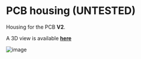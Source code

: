# PCB housing (UNTESTED)
Housing for the PCB **V2**.

A 3D view is available **[here](https://a360.co/40YKjf5)**
 
  

![image](https://user-images.githubusercontent.com/17761850/236834838-90717bd4-be9b-4005-993d-1d969f52dca7.jpg)
